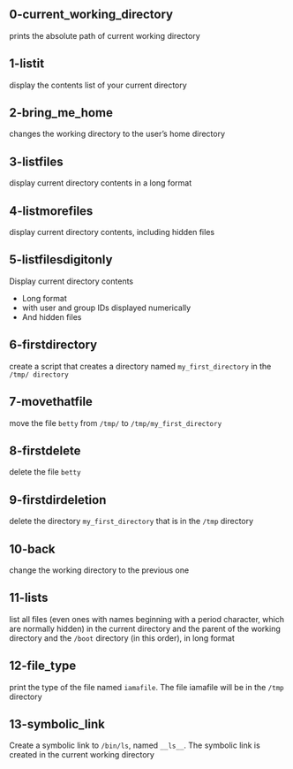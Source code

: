 ## 0-current_working_directory
prints the absolute path of current working directory
## 1-listit
display the contents list of your current directory
## 2-bring_me_home
changes the working directory to the user’s home directory
## 3-listfiles
display current directory contents in a long format
## 4-listmorefiles
display current directory contents, including hidden files
## 5-listfilesdigitonly
Display current directory contents
- Long format
- with user and group IDs displayed numerically
- And hidden files
## 6-firstdirectory
create a script that creates a directory named `my_first_directory` in the `/tmp/ directory`
## 7-movethatfile
move the file `betty` from `/tmp/` to `/tmp/my_first_directory`
## 8-firstdelete
delete the file `betty`
## 9-firstdirdeletion
delete the directory `my_first_directory` that is in the `/tmp` directory
## 10-back
change the working directory to the previous one
## 11-lists
list all files (even ones with names beginning with a period character, which are normally hidden) in the current directory and the parent of the working directory and the `/boot` directory (in this order), in long format
## 12-file_type
print the type of the file named `iamafile`. The file iamafile will be in the `/tmp` directory
## 13-symbolic_link
Create a symbolic link to `/bin/ls`, named `__ls__`. The symbolic link is created in the current working directory
